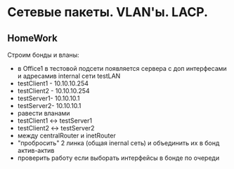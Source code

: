 # **Сетевые пакеты. VLAN'ы. LACP.**

## **HomeWork**

Cтроим бонды и вланы:

- в Office1 в тестовой подсети появляется сервера с доп интерфесами и адресамив internal сети testLAN
- testClient1 - 10.10.10.254
- testClient2 - 10.10.10.254
- testServer1- 10.10.10.1
- testServer2- 10.10.10.1
- равести вланами
- testClient1 <-> testServer1
- testClient2 <-> testServer2
- между centralRouter и inetRouter
- "пробросить" 2 линка (общая inernal сеть) и объединить их в бонд актив-актив
- проверить работу если выборать интерфейсы в бонде по очереди

